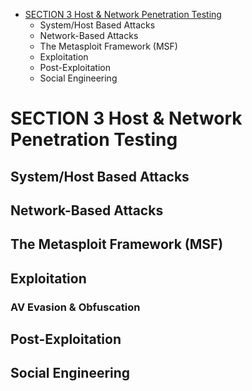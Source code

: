 - [SECTION 3 Host & Network Penetration Testing](#SECTION+3+Host+&+Network+Penetration+Testing)
  - System/Host Based Attacks
  - Network-Based Attacks
  - The Metasploit Framework (MSF)
  - Exploitation
  - Post-Exploitation
  - Social Engineering

# SECTION 3 Host & Network Penetration Testing

## System/Host Based Attacks

## Network-Based Attacks

## The Metasploit Framework (MSF)

## Exploitation
### AV Evasion & Obfuscation


## Post-Exploitation

## Social Engineering
